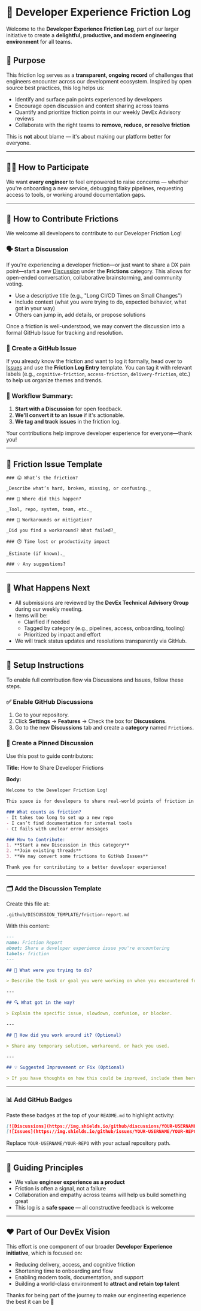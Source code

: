 # 🧱 Developer Experience Friction Log

Welcome to the **Developer Experience Friction Log**, part of our larger initiative to create a **delightful, productive, and modern engineering environment** for all teams.

## 🎯 Purpose

This friction log serves as a **transparent, ongoing record** of challenges that engineers encounter across our development ecosystem. Inspired by open source best practices, this log helps us:

- Identify and surface pain points experienced by developers
- Encourage open discussion and context sharing across teams
- Quantify and prioritize friction points in our weekly DevEx Advisory reviews
- Collaborate with the right teams to **remove, reduce, or resolve friction**

This is **not** about blame — it's about making our platform better for everyone.

---

## 🙋‍♀️ How to Participate

We want **every engineer** to feel empowered to raise concerns — whether you're onboarding a new service, debugging flaky pipelines, requesting access to tools, or working around documentation gaps.

---

## 🧩 How to Contribute Frictions

We welcome all developers to contribute to our Developer Friction Log!

### 🗣️ Start a Discussion
If you're experiencing a developer friction—or just want to share a DX pain point—start a new [Discussion](https://github.com/ericchapman80/friction-log-starter/discussions) under the **Frictions** category. This allows for open-ended conversation, collaborative brainstorming, and community voting.

- Use a descriptive title (e.g., "Long CI/CD Times on Small Changes")
- Include context (what you were trying to do, expected behavior, what got in your way)
- Others can jump in, add details, or propose solutions

Once a friction is well-understood, we may convert the discussion into a formal GitHub Issue for tracking and resolution.

### 🐞 Create a GitHub Issue
If you already know the friction and want to log it formally, head over to [Issues](https://github.com/ericchapman80/friction-log-starter/issues) and use the **Friction Log Entry** template. You can tag it with relevant labels (e.g., `cognitive-friction`, `access-friction`, `delivery-friction`, etc.) to help us organize themes and trends.

### 🔄 Workflow Summary:
1. **Start with a Discussion** for open feedback.
2. **We'll convert it to an Issue** if it's actionable.
3. **We tag and track issues** in the friction log.

Your contributions help improve developer experience for everyone—thank you!

---

## 🧩 Friction Issue Template

```
### 😖 What’s the friction?

_Describe what’s hard, broken, missing, or confusing._

### 📍 Where did this happen?

_Tool, repo, system, team, etc._

### 🧠 Workarounds or mitigation?

_Did you find a workaround? What failed?_

### ⏱️ Time lost or productivity impact

_Estimate (if known)._

### 💡 Any suggestions?
```

---

## 🚀 What Happens Next

- All submissions are reviewed by the **DevEx Technical Advisory Group** during our weekly meeting.
- Items will be:
  - Clarified if needed
  - Tagged by category (e.g., pipelines, access, onboarding, tooling)
  - Prioritized by impact and effort
- We will track status updates and resolutions transparently via GitHub.

---

## 🔧 Setup Instructions

To enable full contribution flow via Discussions and Issues, follow these steps.

### ✅ Enable GitHub Discussions

1. Go to your repository.
2. Click **Settings** → **Features** → Check the box for **Discussions**.
3. Go to the new **Discussions** tab and create a **category** named `Frictions`.

### 📌 Create a Pinned Discussion

Use this post to guide contributors:

**Title:** How to Share Developer Frictions

**Body:**

```markdown
Welcome to the Developer Friction Log!

This space is for developers to share real-world points of friction in their workflow—things that slow you down, confuse you, or just make development less joyful.

### What counts as friction?
- It takes too long to set up a new repo
- I can’t find documentation for internal tools
- CI fails with unclear error messages

### How to Contribute:
1. **Start a new Discussion in this category**
2. **Join existing threads**
3. **We may convert some frictions to GitHub Issues**

Thank you for contributing to a better developer experience!
```

---

### 🗂️ Add the Discussion Template

Create this file at:

```
.github/DISCUSSION_TEMPLATE/friction-report.md
```

With this content:

```markdown
---
name: Friction Report
about: Share a developer experience issue you're encountering
labels: friction
---

## 🧩 What were you trying to do?

> Describe the task or goal you were working on when you encountered friction.

---

## 🔍 What got in the way?

> Explain the specific issue, slowdown, confusion, or blocker.

---

## 🔧 How did you work around it? (Optional)

> Share any temporary solution, workaround, or hack you used.

---

## 💡 Suggested Improvement or Fix (Optional)

> If you have thoughts on how this could be improved, include them here.
```

---

### 📊 Add GitHub Badges

Paste these badges at the top of your `README.md` to highlight activity:

```markdown
[![Discussions](https://img.shields.io/github/discussions/YOUR-USERNAME/YOUR-REPO?style=flat-square)](https://github.com/YOUR-USERNAME/YOUR-REPO/discussions)
[![Issues](https://img.shields.io/github/issues/YOUR-USERNAME/YOUR-REPO?style=flat-square)](https://github.com/YOUR-USERNAME/YOUR-REPO/issues)
```

Replace `YOUR-USERNAME/YOUR-REPO` with your actual repository path.

---

## 🧭 Guiding Principles

- We value **engineer experience as a product**
- Friction is often a signal, not a failure
- Collaboration and empathy across teams will help us build something great
- This log is a **safe space** — all constructive feedback is welcome

---

## ❤️ Part of Our DevEx Vision

This effort is one component of our broader **Developer Experience initiative**, which is focused on:

- Reducing delivery, access, and cognitive friction
- Shortening time to onboarding and flow
- Enabling modern tools, documentation, and support
- Building a world-class environment to **attract and retain top talent**

Thanks for being part of the journey to make our engineering experience the best it can be 🚀
